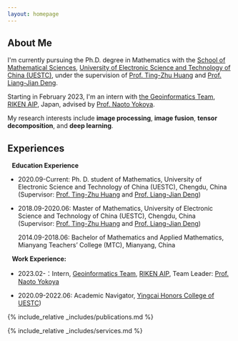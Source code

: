 ```yaml
---
layout: homepage
---
```


## About Me

I'm currently pursuing the Ph.D. degree in Mathematics with the [School of Mathematical Sciences](https://www.math.uestc.edu.cn/), [University of Electronic Science and Technology of China (UESTC)](https://www.uestc.edu.cn/), under the supervision of [Prof. Ting-Zhu Huang](https://www.math.uestc.edu.cn/info/1081/2041.htm) and [Prof. Liang-Jian Deng](https://liangjiandeng.github.io/).

Starting in February 2023, I'm an intern with [the Geoinformatics Team](https://geoinformatics2018.com/), [RIKEN AIP](https://www.riken.jp/en/research/labs/aip/), Japan, advised by [Prof. Naoto Yokoya](https://naotoyokoya.com/).

My research interests include **image processing**, **image fusion**, **tensor decomposition**, and **deep learning**.

## Experiences

<h4 style="margin:0 10px 0;">Education Experience</h4>


<ul style="margin:0 0 5px;">
  <li>
    <p>2020.09-Current: Ph. D. student of Mathematics, University of Electronic Science and Technology of China (UESTC), Chengdu, China (Supervisor: <a href="http://www.math.uestc.edu.cn/info/1081/2041.htm">Prof. Ting-Zhu Huang</a> and <a href="https://liangjiandeng.github.io/">Prof. Liang-Jian Deng</a>)</p>
  </li>
  <li>
    <p>2018.09-2020.06: Master of Mathematics, University of Electronic Science and Technology of China (UESTC), Chengdu, China (Supervisor: <a href="http://www.math.uestc.edu.cn/info/1081/2041.htm">Prof. Ting-Zhu Huang</a> and <a href="https://liangjiandeng.github.io/">Prof. Liang-Jian Deng</a>)</p>
  </li>
    <p>2014.09-2018.06: Bachelor of Mathematics and Applied Mathematics, Mianyang Teachers’ College (MTC), Mianyang, China </p>

</ul>

<h4 style="margin:0 10px 0;">Work Experience:</h4>
<ul style="margin:0 0 5px;">
  <li>
    <p>2023.02-：Intern, <a href="https://geoinformatics2018.com/">Geoinformatics Team</a>,  <a href="https://www.riken.jp/en/research/labs/aip/">RIKEN AIP</a>, Team Leader: <a href="https://naotoyokoya.com/"> Prof. Naoto Yokoya</a> </li>
  <li> 
    <p>2020.09-2022.06: Academic Navigator, <a href="https://www.yingcai.uestc.edu.cn/">Yingcai Honors College of UESTC</a>)</p>
  </li>


</ul>





{% include_relative _includes/publications.md %}


{% include_relative _includes/services.md %}






